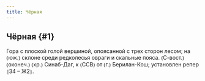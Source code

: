 ```yaml
---
title: Чёрная
---
```

## Чёрная {#1}

Гора с плоской голой вершиной, опоясанной с трех сторон лесом; на ⦅юж.⦆ склоне среди редколесья овраги и скальные пояса. ⦅С-вост.⦆ ⦅оконеч.⦆ ⦅хр.⦆ Синаб-Даг, к ⦅ССВ⦆ от ⦅г.⦆ Берилан-Кош; установлен репер ⦃З4 – Ж2⦄.

